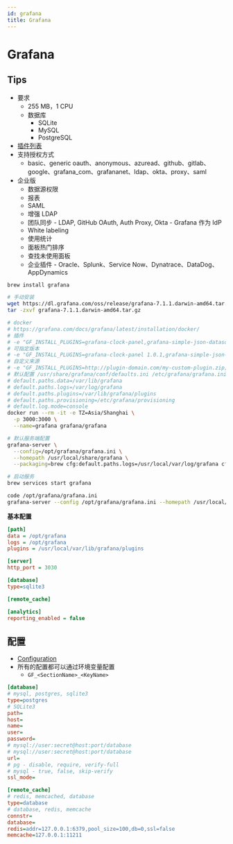 ```yaml
---
id: grafana
title: Grafana
---
```


# Grafana

## Tips
* 要求
  * 255 MB，1 CPU
  * 数据库
    * SQLite
    * MySQL
    * PostgreSQL
* [插件列表](https://grafana.com/grafana/plugins)
* 支持授权方式
  * basic、generic oauth、anonymous、azuread、github、gitlab、google、grafana_com、grafananet、ldap、okta、proxy、saml
* 企业版
  * 数据源权限
  * 报表
  * SAML
  * 增强 LDAP
  * 团队同步 - LDAP, GitHub OAuth, Auth Proxy, Okta - Grafana 作为 IdP
  * White labeling
  * 使用统计
  * 面板热门排序
  * 查找未使用面板
  * 企业插件 - Oracle、Splunk、Service Now、Dynatrace、DataDog、AppDynamics

```bash
brew install grafana

# 手动安装
wget https://dl.grafana.com/oss/release/grafana-7.1.1.darwin-amd64.tar.gz
tar -zxvf grafana-7.1.1.darwin-amd64.tar.gz

# docker
# https://grafana.com/docs/grafana/latest/installation/docker/
# 插件
# -e "GF_INSTALL_PLUGINS=grafana-clock-panel,grafana-simple-json-datasource"
# 可指定版本
# -e "GF_INSTALL_PLUGINS=grafana-clock-panel 1.0.1,grafana-simple-json-datasource 1.3.5"
# 自定义来源
# -e "GF_INSTALL_PLUGINS=http://plugin-domain.com/my-custom-plugin.zip;custom-plugin"
# 默认配置 /usr/share/grafana/conf/defaults.ini /etc/grafana/grafana.ini
# default.paths.data=/var/lib/grafana
# default.paths.logs=/var/log/grafana
# default.paths.plugins=/var/lib/grafana/plugins
# default.paths.provisioning=/etc/grafana/provisioning
# default.log.mode=console
docker run --rm -it -e TZ=Asia/Shanghai \
  -p 3000:3000 \
  --name=grafana grafana/grafana

# 默认服务端配置
grafana-server \
  --config=/opt/grafana/grafana.ini \
  --homepath /usr/local/share/grafana \
  --packaging=brew cfg:default.paths.logs=/usr/local/var/log/grafana cfg:default.paths.data=/usr/local/var/lib/grafana cfg:default.paths.plugins=/usr/local/var/lib/grafana/plugins

# 启动服务
brew services start grafana

code /opt/grafana/grafana.ini
grafana-server --config /opt/grafana/grafana.ini --homepath /usr/local/share/grafana --packaging=brew
```

__基本配置__

```ini
[path]
data = /opt/grafana
logs = /opt/grafana
plugins = /usr/local/var/lib/grafana/plugins

[server]
http_port = 3030

[database]
type=sqlite3

[remote_cache]

[analytics]
reporting_enabled = false
```
## 配置
* [Configuration](https://grafana.com/docs/grafana/latest/administration/configuration/)
* 所有的配置都可以通过环境变量配置
  * `GF_<SectionName>_<KeyName>`

```ini
[database]
# mysql, postgres, sqlite3
type=postgres
# SQLite3
path=
host=
name=
user=
password=
# mysql://user:secret@host:port/database
# mysql://user:secret@host:port/database
url=
# pg - disable, require, verify-full
# mysql - true, false, skip-verify
ssl_mode=

[remote_cache]
# redis, memcached, database
type=database
# database, redis, memcache
connstr=
database=
redis=addr=127.0.0.1:6379,pool_size=100,db=0,ssl=false
memcache=127.0.0.1:11211
```

